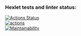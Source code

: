 ### Hexlet tests and linter status:
[![Actions Status](https://github.com/Warckut/frontend-project-11/workflows/hexlet-check/badge.svg)](https://github.com/Warckut/frontend-project-11/actions)  
[![actions](https://github.com/Warckut/frontend-project-11/actions/workflows/actions.yml/badge.svg)](https://github.com/Warckut/frontend-project-11/actions/workflows/actions.yml)  
[![Maintainability](https://api.codeclimate.com/v1/badges/adccfb1fa6089ab925f0/maintainability)](https://codeclimate.com/github/Warckut/frontend-project-11/maintainability)  